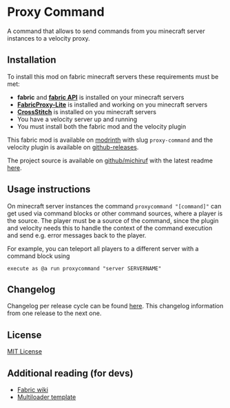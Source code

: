 # Proxy Command

A command that allows to send commands from you minecraft server instances to a velocity proxy.


## Installation

To install this mod on fabric minecraft servers these requirements must be met:
* **fabric** and **[fabric API](https://modrinth.com/mod/fabric-api)** is installed on your minecraft servers
* **[FabricProxy-Lite](https://modrinth.com/mod/fabricproxy-lite)** is installed and working on you minecraft servers
* **[CrossStitch](https://modrinth.com/mod/crossstitch)** is installed on you minecraft servers
* You have a velocity server up and running
* You must install both the fabric mod and the velocity plugin

This fabric mod is available on [modrinth](https://modrinth.com/mod/proxy-command) with slug `proxy-command` and the
velocity plugin is available on [github-releases]().

The project source is available on [github/michiruf](https://github.com/michiruf/MCProxyCommand) with the latest
readme [here](https://github.com/michiruf/MCProxyCommand/blob/master/README.md).


## Usage instructions

On minecraft server instances the command `proxycommand "[command]"` can get used via command blocks or other
command sources, where a player is the source. The player must be a source of the command, since the plugin and
velocity needs this to handle the context of the command execution and send e.g. error messages back to
the player.

For example, you can teleport all players to a different server with a command block using
```
execute as @a run proxycommand "server SERVERNAME"
```

## Changelog

Changelog per release cycle can be found [here](https://github.com/michiruf/MCProxyCommand/blob/master/CHANGELOG.md).
This changelog information from one release to the next one.


## License

[MIT License](https://github.com/michiruf/MCProxyCommand/blob/master/LICENSE)


## Additional reading (for devs)

* [Fabric wiki](https://fabricmc.net/wiki/start)
* [Multiloader template](https://github.com/jaredlll08/MultiLoader-Template)
